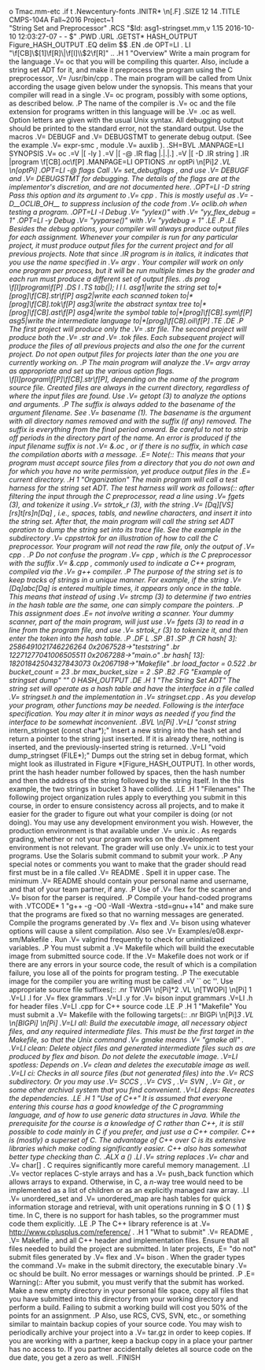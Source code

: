 o Tmac.mm-etc
.if t .Newcentury-fonts
.INITR* \n[.F]
.SIZE 12 14
.TITLE CMPS-104A Fall\~2016 Project\~1 \
"String Set and Preprocessor"
.RCS "$Id: asg1-stringset.mm,v 1.15 2016-10-10 12:03:27-07 - - $"
.PWD
.URL
.GETST* HASH_OUTPUT Figure_HASH_OUTPUT
.EQ
delim $$
.EN
.de OPT=LI
.   LI "\f[CB]\\$[1]\f[R]\|\f[I]\\$2\f[R]"
..
.H 1 "Overview"
Write a main program for the language
.V= oc
that you will be compiling this quarter.
Also, include a string set ADT for it,
and make it preprocess the program using the C preprocessor,
.V= /usr/bin/cpp .
The main program will be called from Unix according the
usage given below under the synopsis.
This means that your compiler will read in a single
.V= oc
program,
possibly with some options,
as described below.
.P
The name of the compiler is
.V= oc
and the file extension for programs written in this language will be
.V= .oc
as well.
Option letters are given with the usual Unix syntax.
All debugging output should be printed to the standard error,
not the standard output.
Use the macros
.V= DEBUGF
and
.V= DEBUGSTMT
to generate debug output.
(See the example 
.V= expr-smc ,
module
.V= auxlib ).
.SH=BVL
.MANPAGE=LI SYNOPSIS
.V= oc
.=V \|[ -ly ]
.=V \|[ -@
.IR flag \|.\|.\|.]
.=V \|[ -D
.IR string ]
.IR \|program \f[CB].oc\f[P]
.MANPAGE=LI OPTIONS
.nr optPi \n[Pi]*2
.VL \n[optPi]
.OPT=LI -@ flags
Call
.V= set_debugflags ,
and use
.V= DEBUGF
and
.V= DEBUGSTMT
for debugging.
The details of the flags are at the implementor's discretion,
and are not documented here.
.OPT=LI -D string
Pass this option and its argument to
.V= cpp .
This is mostly useful as
.V= -D__OCLIB_OH__
to suppress inclusion of the code from
.V= oclib.oh
when testing a program.
.OPT=LI -l
Debug
.V= "yylex()"
with
.V= "yy_flex_debug = 1"
.OPT=LI -y
Debug
.V= "yyparse()"
with
.V= "yydebug = 1"
.LE
.P
.LE
Besides the debug options,
your compiler will always produce output files for each assignment.
Whenever your compiler is run for any particular project,
it must produce output files for the current project
and for all previous projects.
Note that since
.IR program
is in italics,
it indicates that you use the name specified in
.V= argv .
Your compiler will work on only one program per process,
but it will be run multiple times by the grader and each
run must produce a different set of output files.
.ds prog \f[I]program\f[P]
.DS I
.TS
tab(|); l l l.
asg1|write the string set to|\*[prog]\f[CB].str\f[P]
asg2|write each scanned token to|\*[prog]\f[CB].tok\f[P]
asg3|write the abstract syntax tree to|\*[prog]\f[CB].ast\f[P]
asg4|write the symbol table to|\*[prog]\f[CB].sym\f[P]
asg5|write the intermediate language to|\*[prog]\f[CB].oil\f[P]
.TE
.DE
.P
The first project will produce only the
.V= \.str
file.
The second project will produce both the 
.V= \.str
and
.V= \.tok
files.
Each subsequent project will produce the files of all previous
projects and also the one for the current project.
Do not open output files for projects later than the one you
are currently working on.
.P
The main program will analyze the
.V= argv
array as appropriate and set up the various option flags.
\f[I]program\f[P]\f[CB].str\f[P],
depending on the name of the program source file.
Created files are always in the current directory,
regardless of where the input files are found.
Use
.V= getopt (3)
to analyze the options and arguments.
.P
The suffix is always added to the basename of the argument filename.
See
.V= basename (1).
The basename is the argument with all directory names removed
and with the suffix (if any) removed.
The suffix is everything from the final period onward.
Be careful to not to strip off periods
in the directory part of the name.
An error is produced if the input filename suffix is not
.V= \&.oc ,
or if there is no suffix,
in which case the compilation aborts with a message.
.E= Note\(::
This means that your program must accept source files from a
directory that you do not own and for which you have no write
permission, yet produce output files in the
.E= current
directory.
.H 1 "Organization"
The main program will call a test harness for the string set
ADT.
The test harness will work as follows\(::
after filtering the input through the C preprocessor,
read a line using
.V= fgets (3),
and tokenize it using 
.V= strtok_r (3),
with the string
.V= \[Dq]\[VS]\[rs]t\[rs]n\[Dq] ,
i.e., spaces, tabls, and newline characters,
and insert it into the string set.
After that,
the main program will call the string set ADT opration to
dump the string set into its trace file.
See the example in the subdirectory
.V= cppstrtok 
for an illustration of how to call the C preprocessor.
Your program will not read the raw file,
only the output of
.V= cpp .
.P
Do not confuse the program
.V= cpp ,
which is the C preprocessor with the suffix
.V= \&.cpp ,
commonly used to indicate a C++ program,
compiled via the
.V= g++
compiler.
.P
The purpose of the string set is to keep tracks of strings
in a unique manner.
For example,
if the string
.V= \[Dq]abc\[Dq]
is entered multiple times, it appears only once in the table.
This means that instead of using
.V= strcmp (3)
to determine if two entries in the hash table are the same,
one can simply compare the pointers.
.P
This assignment does
.E= *not*
involve writing a scanner.
Your dummy scanner,
part of the main program,
will just use
.V= fgets (3)
to read in a line from the program file,
and use
.V= strtok_r (3)
to tokenize it,
and then enter the token into the hash table.
.P
.DF L
.SP
.B1
.SP
.ft CR
hash[   3]:  2586491021746226264 0x2067528->"teststring"
.br
            12271277041006505511 0x2067288->"main.o"
.br
hash[  13]: 18201842504327843073 0x2067198->"Makefile"
.br
load_factor = 0.522
.br
bucket_count = 23
.br
max_bucket_size = 2
.SP
.B2
.FG "Example of stringset dump" "" 0 HASH_OUTPUT
.DE
.H 1 "The String Set ADT"
The string set will operate as a hash table
and have the interface in a file called
.V= stringset.h 
and the implementation in
.V= stringset.cpp .
As you develop your program, other functions may be needed.
Following is the interface specification.
You may alter it in minor ways as needed if you find the interface
to be somewhat inconvenient.
.BVL \n[Pi]
.V=LI "const string* intern_stringset (const char*);"
Insert a new string into the hash set and return a pointer to
the string just inserted.
If it is already there, 
nothing is inserted,
and the previously-inserted string is returned.
.V=LI "void dump_stringset (FILE*);"
Dumps out the string set in debug format, which might look
as illustrated in Figure \*[Figure_HASH_OUTPUT].
In other words,
print the hash header number followed by spaces,
then the hash number and then the address of the string followed
by the string itself.
In the this example, the two strings in bucket 3
have collided.
.LE
.H 1 "Filenames"
The following project organization rules apply to everything you
submit in this course,
in order to ensure consistency across all projects,
and to make it easier for the grader to figure out what your compiler
is doing (or not doing).
You may use any development environment you wish.
However,
the production environment is that available under
.V= unix.ic .
As regards grading,
whether or not your program works on the development environment is not
relevant.
The grader will use only
.V= unix.ic
to test your programs.
Use the Solaris submit command to submit your work.
.P
Any special notes or comments you want to make that the grader
should read first must be in a file called 
.V= README .
Spell it in upper case.
The minimum
.V= README
should contain your personal name and username,
and that of your team partner, if any.
.P
Use of
.V= flex
for the scanner and
.V= bison
for the parser is required.
.P
Compile your hand-coded programs with
.VTCODE* 1 "g++ -g -O0 -Wall -Wextra -std=gnu++14"
and make sure that the programs are fixed so that no warning messages
are generated.
Compile the programs generated by
.V= flex
and
.V= bison
using whatever options will cause a silent compilation.
Also see
.V= Examples/e08.expr-sm/Makefile .
Run
.V= valgrind
frequently to check for uninitialized variables.
.P
You must submit a
.V= Makefile
which will build the executable image from submitted source code.
If the
.V= Makefile
does not work or if there are any errors in your source code,
the result of which is a compilation failure,
you lose all of the points for program testing.
.P
The executable image for the compiler you are writing must be
called
.=V `` oc ''.
Use appropriate source file suffixes\(::
.nr TWOPi \n[Pi]*2
.VL \n[TWOPi] \n[Pi] 1
.V=LI .l
for
.V= flex
grammars
.V=LI .y
for
.V= bison
input grammars
.V=LI .h
for header files
.V=LI .cpp
for C++ source code
.LE
.P
.H 1 "Makefile"
You must submit a
.V= Makefile 
with the following targets\(::
.nr BIGPi \n[Pi]*3
.VL \n[BIGPi] \n[Pi]
.V=LI all:
Build the executable image,
all necessary object files,
and any required intermediate files.
This must be the first target in the Makefile,
so that the Unix command 
.V= gmake
means
.V= "gmake all" .
.V=LI clean:
Delete object files and generated intermediate files such as are
produced by flex and bison.
Do not delete the executable image.
.V=LI spotless:
Depends on 
.V= clean
and deletes the executable image as well.
.V=LI ci:
Checks in all source files (but not generated files) into the
.V= RCS
subdirectory.
Or you may use
.V= SCCS ,
.V= CVS ,
.V= SVN ,
.V= Git ,
or some other archival system that you find convenient.
.V=LI deps:
Recreates the dependencies.
.LE
.H 1 "Use of C++"
It is assumed that everyone entering this course has a good
knowledge of the C programming language,
and of how to use generic data structures in Java.
While the prerequisite for the course is a knowledge of C
rather than C++,
it is still possible to code mainly in C if you prefer,
and just use a C++ compiler.
C++ is (mostly) a superset of C.
The advantage of C++ over C is its extensive libraries
which make coding significantly easier.
C++ also has somewhat better type checking than C.
.ALX a ()
.LI
.V= string
replaces
.V= char*
and
.V= char[] .
C requires significantly more careful memory management.
.LI
.V= vector<T>
replaces C-style arrays and has a
.V= push_back
function which allows arrays to expand.
Otherwise, in C,
a $n$-way tree would need to be implemented as a list of
children or as an explicitly managed raw array.
.LI
.V= unordered_set<T>
and
.V= unordered_map<T>
are hash tables for quick information storage and retrieval,
with unit operations running in $ O ( 1 ) $ time.
In C,
there is no support for hash tables,
so the programmer must code them explicitly.
.LE
.P
The C++ library reference is at
.V= http://www.cplusplus.com/reference/ .
.H 1 "What to submit"
.V= README ,
.V= Makefile ,
and all C++ header and implementation files.
Ensure that all files needed to build the project are submitted.
In later projects,
.E= "do not"
submit files generated by
.V= flex
and
.V= bison .
When the grader types the command
.V= make
in the submit directory,
the executable binary
.V= oc
should be built.
No error messages or warnings should be printed.
.P
.E= Warning\(::
After you submit, you must verify that the submit has worked.
Make a new empty directory in your personal file space,
copy all files that you have submitted into this directory
from your working directory and
perform a build.
Failing to submit a working build will cost you 50% of
the points for an assignment.
.P
Also, use RCS, CVS, SVN, etc.,
or something similar to maintain backup copies of your source code.
You may wish to periodically archive your project into a
.V= tar.gz
in order to keep copies.
If you are working with a partner,
keep a backup copy in a place your partner has no access to.
If you partner accidentally deletes all source code on the due
date, you get a zero as well.
.FINISH

